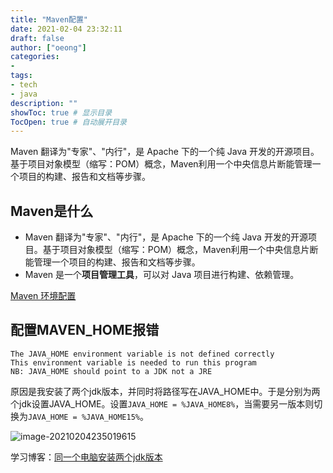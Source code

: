 ```yaml
---
title: "Maven配置"
date: 2021-02-04 23:32:11
draft: false
author: ["oeong"]
categories: 
- 
tags: 
- tech
- java
description: ""
showToc: true # 显示目录
TocOpen: true # 自动展开目录
---
```


<meta name="referrer" content="no-referrer"/>
Maven 翻译为"专家"、"内行"，是 Apache 下的一个纯 Java 开发的开源项目。基于项目对象模型（缩写：POM）概念，Maven利用一个中央信息片断能管理一个项目的构建、报告和文档等步骤。

<!-- more -->

## Maven是什么

- Maven 翻译为"专家"、"内行"，是 Apache 下的一个纯 Java 开发的开源项目。基于项目对象模型（缩写：POM）概念，Maven利用一个中央信息片断能管理一个项目的构建、报告和文档等步骤。
- Maven 是一个**项目管理工具**，可以对 Java 项目进行构建、依赖管理。

[Maven 环境配置](https://www.runoob.com/maven/maven-setup.html)

## 配置MAVEN_HOME报错

```
The JAVA_HOME environment variable is not defined correctly
This environment variable is needed to run this program
NB: JAVA_HOME should point to a JDK not a JRE
```


原因是我安装了两个jdk版本，并同时将路径写在JAVA_HOME中。于是分别为两个jdk设置JAVA_HOME。设置`JAVA_HOME = %JAVA_HOME8%`，当需要另一版本则切换为`JAVA_HOME = %JAVA_HOME15%`。

![image-20210204235019615](http://cdn.oeong.com/niu20210204235021.png)

学习博客：[同一个电脑安装两个jdk版本](https://blog.csdn.net/yuruixin_china/article/details/53607248?utm_medium=distribute.pc_relevant.none-task-blog-BlogCommendFromMachineLearnPai2-1.baidujs&depth_1-utm_source=distribute.pc_relevant.none-task-blog-BlogCommendFromMachineLearnPai2-1.baidujs)


